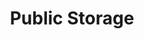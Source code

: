 ---
title: "Public Storage"
url: /vancouver/public-storage-northeast-5th-avenue/
shop: storage rental
---